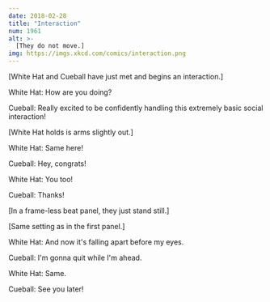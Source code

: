 ```yaml
---
date: 2018-02-28
title: "Interaction"
num: 1961
alt: >-
  [They do not move.]
img: https://imgs.xkcd.com/comics/interaction.png
---
```

[White Hat and Cueball have just met and begins an interaction.]

White Hat: How are you doing?

Cueball: Really excited to be confidently handling this extremely basic social interaction!

[White Hat holds is arms slightly out.]

White Hat: Same here!

Cueball: Hey, congrats!

White Hat: You too!

Cueball: Thanks!

[In a frame-less beat panel, they just stand still.]

[Same setting as in the first panel.]

White Hat: And now it's falling apart before my eyes.

Cueball: I'm gonna quit while I'm ahead.

White Hat: Same.

Cueball: See you later!
